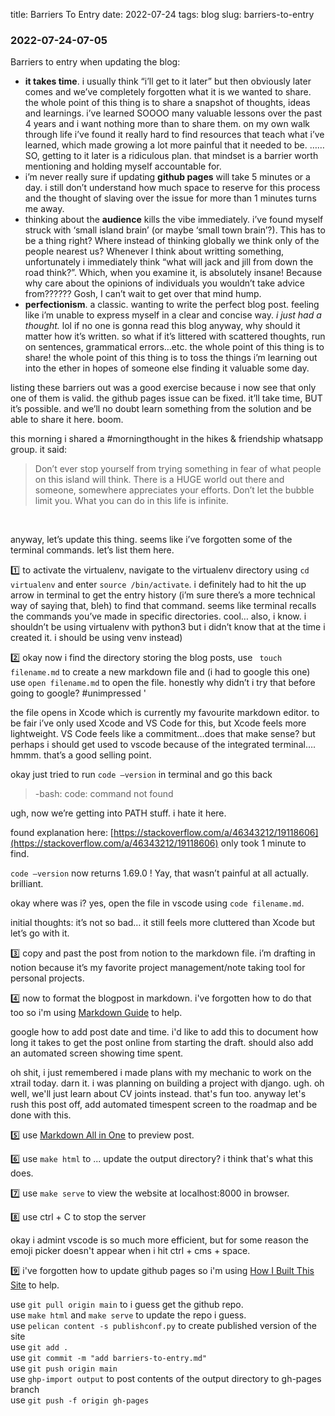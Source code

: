 title: Barriers To Entry
date: 2022-07-24
tags: blog
slug: barriers-to-entry

### 2022-07-24-07-05

Barriers to entry when updating the blog: 

- **it takes time**. i usually think “i’ll get to it later” but then obviously later comes and we’ve completely forgotten what it is we wanted to share. the whole point of this thing is to share a snapshot of thoughts, ideas and learnings. i’ve learned SOOOO many valuable lessons over the past 4 years and i want nothing more than to share them. on my own walk through life i’ve found it really hard to find resources that teach what i’ve learned, which made growing a lot more painful that it needed to be. …… SO, getting to it later is a ridiculous plan. that mindset is a barrier worth mentioning and holding myself accountable for.
- i’m never really sure if updating **github pages** will take 5 minutes or a day. i still don’t understand how much space to reserve for this process and the thought of slaving over the issue for more than 1 minutes turns me away.
- thinking about the **audience** kills the vibe immediately. i’ve found myself struck with ‘small island brain’ (or maybe ‘small town brain’?). This has to be a thing right? Where instead of thinking globally we think only of the people nearest us? Whenever I think about writting something, unfortunately i immediately think “what will jack and jill from down the road think?”. Which, when you examine it, is absolutely insane! Because why care about the opinions of individuals you wouldn’t take advice from?????? Gosh, I can’t wait to get over that mind hump.
- **perfectionism**. a classic. wanting to write the perfect blog post. feeling like i’m unable to express myself in a clear and concise way. *i just had a thought.* lol if no one is gonna read this blog anyway, why should it matter how it’s written. so what if it’s littered with scattered thoughts, run on sentences, grammatical errors…etc. the whole point of this thing is to share! the whole point of this thing is to toss the things i’m learning out into the ether in hopes of someone else finding it valuable some day.

listing these barriers out was a good exercise because i now see that only one of them is valid. the github pages issue can be fixed. it’ll take time, BUT it’s possible. and we’ll no doubt learn something from the solution and be able to share it here. boom.

this morning i shared a #morningthought in the hikes & friendship whatsapp group. it said: 
> Don’t ever stop yourself from trying something in fear of what people on this island will think.
> There is a HUGE world out there and someone, somewhere appreciates your efforts.
> Don’t let the bubble limit you. What you can do in this life is infinite.

<br>

anyway, let’s update this thing. seems like i’ve forgotten some of the terminal commands. let’s list them here.

1️⃣ to activate the virtualenv, navigate to the virtualenv directory using ` cd virtualenv ` and enter ` source /bin/activate `. i definitely had to hit the up arrow in terminal to get the entry history (i’m sure there’s a more technical way of saying that, bleh) to find that command. seems like terminal recalls the commands you’ve made in specific directories. cool… also, i know. i shouldn’t be using virtualenv with python3 but i didn’t know that at the time i created it. i should be using venv instead)

2️⃣ okay now i find the directory storing the blog posts, use `  touch filename.md ` to create a new markdown file and (i had to google this one) use ` open filename.md ` to open the file. honestly why didn’t i try that before going to google? #unimpressed '
   
the file opens in Xcode which is currently my favourite markdown editor. to be fair i’ve only used Xcode and VS Code for this, but Xcode feels more lightweight. VS Code feels like a commitment…does that make sense? but perhaps i should get used to vscode because of the integrated terminal…. hmmm. that’s a good selling point. 
   
okay just tried to run ` code —version ` in terminal and go this back
   
> -bash: code: command not found
   
ugh, now we’re getting into PATH stuff. i hate it here. 
   
found explanation here: [https://stackoverflow.com/a/46343212/19118606](https://stackoverflow.com/a/46343212/19118606) only took 1 minute to find. 
   
`code —version` now returns 1.69.0 ! Yay, that wasn’t painful at all actually. brilliant. 
   
okay where was i? yes, open the file in vscode using `code filename.md`.
   
initial thoughts: it’s not so bad… it still feels more cluttered than Xcode but let’s go with it. 

3️⃣ copy and past the post from notion to the markdown file. i’m drafting in notion because it’s my favorite project management/note taking tool for personal projects.

4️⃣ now to format the blogpost in markdown. i've forgotten how to do that too so i'm using [Markdown Guide](https://www.markdownguide.org/basic-syntax/) to help. 

google how to add post date and time. i'd like to add this to document how long it takes to get the post online from starting the draft. should also add an automated screen showing time spent. 

oh shit, i just remembered i made plans with my mechanic to work on the xtrail today. darn it. i was planning on building a project with django. ugh. oh well, we'll just learn about CV joints instead. that's fun too. anyway let's rush this post off, add automated timespent screen to the roadmap and be done with this. 

5️⃣ use [Markdown All in One](https://marketplace.visualstudio.com/items?itemName=yzhang.markdown-all-in-one) to preview post. 

6️⃣ use `make html` to ... update the output directory? i think that's what this does. 

7️⃣ use `make serve` to view the website at localhost:8000 in browser.

8️⃣ use ctrl + C to stop the server

okay i admint vscode is so much more efficient, but for some reason the emoji picker doesn't appear when i hit ctrl + cms + space.

9️⃣ i've forgotten how to update github pages so i'm using [How I Built This Site](https://pythonforundergradengineers.com/how-i-built-this-site-7.html) to help. 

use `git pull origin main` to i guess get the github repo. <br>
use `make html` and `make serve` to update the repo i guess. <br>
use `pelican content -s publishconf.py` to create published version of the site <br>
use `git add .` <br>
use `git commit -m "add barriers-to-entry.md"` <br>
use `git push origin main` <br>
use `ghp-import output` to post contents of the output directory to gh-pages branch <br>
use `git push -f origin gh-pages` <br>



